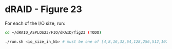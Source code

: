 # dRAID - Figure 23

For each of the I/O size, run:
```Bash
cd ~/dRAID_ASPLOS23/FIO/dRAID/fig23 (TODO)

./run.sh <io_size_in_kb> # must be one of [4,8,16,32,64,128,256,512,1024,2048,3072]
```